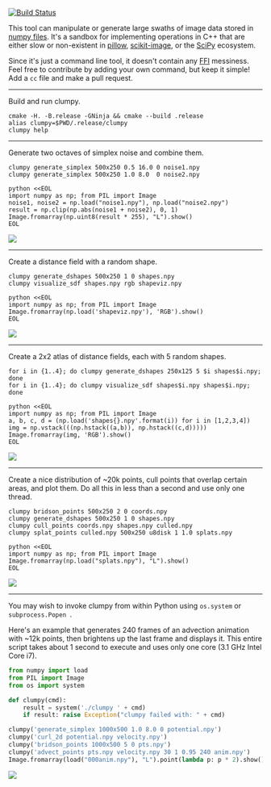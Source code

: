 [![Build Status](https://travis-ci.org/prideout/clumpy.svg?branch=master)](https://travis-ci.org/prideout/clumpy)

This tool can manipulate or generate large swaths of image data stored in [numpy
files](https://docs.scipy.org/doc/numpy/neps/npy-format.html). It's a sandbox for implementing
operations in C++ that are either slow or non-existent in [pillow](https://python-pillow.org/),
[scikit-image](http://scikit-image.org/), or the [SciPy](https://www.scipy.org/) ecosystem.

Since it's just a command line tool, it doesn't contain any
[FFI](https://en.wikipedia.org/wiki/Foreign_function_interface) messiness. Feel free to contribute
by adding your own command, but keep it simple! Add a `cc` file and make a pull request.

---

Build and run clumpy.

    cmake -H. -B.release -GNinja && cmake --build .release
    alias clumpy=$PWD/.release/clumpy
    clumpy help

---

Generate two octaves of simplex noise and combine them.

    clumpy generate_simplex 500x250 0.5 16.0 0 noise1.npy
    clumpy generate_simplex 500x250 1.0 8.0  0 noise2.npy

    python <<EOL
    import numpy as np; from PIL import Image
    noise1, noise2 = np.load("noise1.npy"), np.load("noise2.npy")
    result = np.clip(np.abs(noise1 + noise2), 0, 1)
    Image.fromarray(np.uint8(result * 255), "L").show()
    EOL

<img src="https://github.com/prideout/clumpy/raw/master/extras/example1.png">

---

Create a distance field with a random shape.

    clumpy generate_dshapes 500x250 1 0 shapes.npy
    clumpy visualize_sdf shapes.npy rgb shapeviz.npy

    python <<EOL
    import numpy as np; from PIL import Image
    Image.fromarray(np.load('shapeviz.npy'), 'RGB').show()
    EOL

<img src="https://github.com/prideout/clumpy/raw/master/extras/example2.png">

---

Create a 2x2 atlas of distance fields, each with 5 random shapes.

    for i in {1..4}; do clumpy generate_dshapes 250x125 5 $i shapes$i.npy; done
    for i in {1..4}; do clumpy visualize_sdf shapes$i.npy shapes$i.npy; done
    
    python <<EOL
    import numpy as np; from PIL import Image
    a, b, c, d = (np.load('shapes{}.npy'.format(i)) for i in [1,2,3,4])
    img = np.vstack(((np.hstack((a,b)), np.hstack((c,d)))))
    Image.fromarray(img, 'RGB').show()
    EOL

<img src="https://github.com/prideout/clumpy/raw/master/extras/example3.png">

---

Create a nice distribution of ~20k points, cull points that overlap certain areas, and plot them. Do
all this in less than a second and use only one thread.

    clumpy bridson_points 500x250 2 0 coords.npy
    clumpy generate_dshapes 500x250 1 0 shapes.npy
    clumpy cull_points coords.npy shapes.npy culled.npy
    clumpy splat_points culled.npy 500x250 u8disk 1 1.0 splats.npy

    python <<EOL
    import numpy as np; from PIL import Image
    Image.fromarray(np.load("splats.npy"), "L").show()
    EOL

<img src="https://github.com/prideout/clumpy/raw/master/extras/example4.png">

---

You may wish to invoke clumpy from within Python using `os.system` or `subprocess.Popen `.

Here's an example that generates 240 frames of an advection animation with ~12k points, then
brightens up the last frame and displays it. This entire script takes about 1 second to execute and
uses only one core (3.1 GHz Intel Core i7).

```python
from numpy import load
from PIL import Image
from os import system

def clumpy(cmd):
    result = system('./clumpy ' + cmd)
    if result: raise Exception("clumpy failed with: " + cmd)

clumpy('generate_simplex 1000x500 1.0 8.0 0 potential.npy')
clumpy('curl_2d potential.npy velocity.npy')
clumpy('bridson_points 1000x500 5 0 pts.npy')
clumpy('advect_points pts.npy velocity.npy 30 1 0.95 240 anim.npy')
Image.fromarray(load("000anim.npy"), "L").point(lambda p: p * 2).show()
```

<img src="https://github.com/prideout/clumpy/raw/master/extras/example5.png">

<!--

TODO

cgal_streamlines command
    hide streamlines inside the negative areas
        maskedvel = vel * mask
    use splat_disk
    add proper arguments
    contour conversion
        https://github.com/adishavit/simple-svg
    Generate arrows on the CPU side via more points. Start with fat tubes.

clumpy generate_svg <input_file> <output_file>

continue blog article
    quiver:
    https://matplotlib.org/gallery/images_contours_and_fields/quiver_demo.html#sphx-glr-gallery-images-contours-and-fields-quiver-demo-py

heman color island but without lighting
    shouldn't require any new functionality
    could be a python-first example.
    # Should this function throw if system returns nonzero?
    def clumpy(cmd):
        os.system('./clumpy ' + cmd)
    search for  "color lookup" here:
        https://docs.scipy.org/doc/numpy-1.12.0/user/basics.indexing.html
    look at pillow example here (although it should have h=1, then resize)
        https://stackoverflow.com/questions/25668828/how-to-create-colour-gradient-in-python
    clumpy('advect_points pts.npy velocity.npy ' +
        '{step_size} {kernel_size} {decay} {nframes} anim.npy'.format(
            step_size = 399,
            kernel_size = 1,
            decay = 0.9,
            nframes = 240
        ))

grayscale island waves sequence
    could perhaps use multiprocessing
    https://github.com/prideout/reba-island

lighting / AO...  make the streamlines look like 3D tadpoles?

"Import a bitmap, generate a distance field from it, add noise, and export."

variable_blur
    https://github.com/scipy/scipy/blob/master/scipy/ndimage/filters.py#L213

gradient_magnitude (similar to curl2d)
    https://docs.scipy.org/doc/numpy/reference/routines.math.html

https://blind.guru/simple_cxx11_workqueue.html
    
-->
